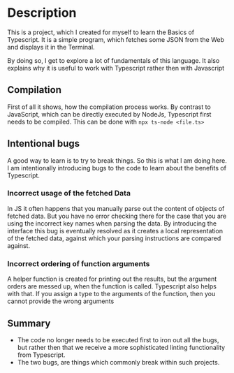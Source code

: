 # Description

This is a project, which I created for myself to learn the Basics of Typescript. It is a simple program, which fetches some JSON from the Web and displays it in the Terminal.

By doing so, I get to explore a lot of fundamentals of this language. It also explains why it is useful to work with Typescript rather then with Javascript

## Compilation
First of all it shows, how the compilation process works. By contrast to JavaScript, which can be directly executed by NodeJs, Typescript first needs to be compiled. This can be done with `npx ts-node <file.ts>`

## Intentional bugs
A good way to learn is to try to break things. So this is what I am doing here. I am intentionally introducing bugs to the code to learn about the benefits of Typescript.

### Incorrect usage of the fetched Data
In JS it often happens that you manually parse out the content of objects of fetched data. But you have no error checking there for the case that you are using the incorrect key names when parsing the data. By introducing the interface this bug is eventually resolved as it creates a local representation of the fetched data, against which your parsing instructions are compared against. 

### Incorrect ordering of function arguments 
A helper function is created for printing out the results, but the argument orders are messed up, when the function is called. Typescript also helps with that. If you assign a type to the arguments of the function, then you cannot provide the wrong arguments

## Summary
- The code no longer needs to be executed first to iron out all the bugs, but rather then that we receive a more sophisticated linting functionality from Typescript.
- The two bugs, are things which commonly break within such projects.

